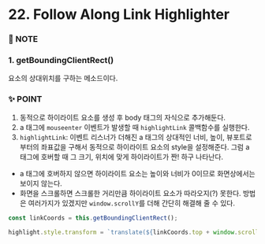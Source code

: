 # 22. Follow Along Link Highlighter



### :pencil: NOTE

### 1. getBoundingClientRect()
요소의 상대위치를 구하는 메소드이다. 



### ✨ POINT
1. 동적으로 하이라이트 요소를 생성 후 body 태그의 자식으로 추가해둔다.
2. a 태그에 `mouseenter` 이벤트가 발생할 때 `highlightLink` 콜백함수를 실행한다. 
3. `highlightLink`: 이벤트 리스너가 더해진 a 태그의 상대적인 너비, 높이, 뷰포트로부터의 좌표값을 구해서 동적으로 하이라이트 요소의 style을 설정해준다. 그럼 a 태그에 호버할 때 그 크기, 위치에 맞게 하이라이트가 짠! 하구 나타난다. 
- a 태그에 호버하지 않으면 하이라이트 요소는 높이와 너비가 0이므로 화면상에서는 보이지 않는다.
- 화면을 스크롤하면 스크롤한 거리만큼 하이라이트 요소가 따라오지(?) 못한다. 방법은 여러가지가 있겠지만 `window.scrollY`를 더해 간단히 해결해 줄 수 있다.

```javascript
const linkCoords = this.getBoundingClientRect();

highlight.style.transform = `translate(${linkCoords.top + window.scrollY}px, ${linkCoords.left + window.scrollX}px)`;
```






